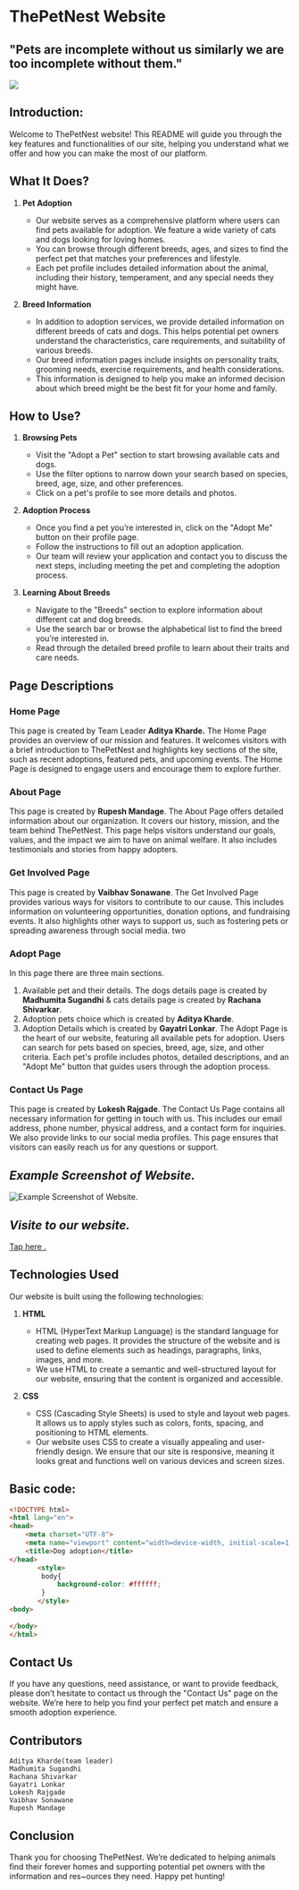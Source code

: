 # **ThePetNest Website**
## "Pets are incomplete without us similarly we are too incomplete without them."
![ ](./images/index/bigdog4.jpg)

## Introduction:

Welcome to ThePetNest website! This README will guide you through the key features and functionalities of our site, helping you understand what we offer and how you can make the most of our platform.

## What It Does?

1. **Pet Adoption**
    - Our website serves as a comprehensive platform where users can find pets available for adoption. We feature a wide variety of cats and dogs looking for loving homes.
    - You can browse through different breeds, ages, and sizes to find the perfect pet that matches your preferences and lifestyle.
    - Each pet profile includes detailed information about the animal, including their history, temperament, and any special needs they might have.

2. **Breed Information**
    - In addition to adoption services, we provide detailed information on different breeds of cats and dogs. This helps potential pet owners understand the characteristics, care requirements, and suitability of various breeds.
    - Our breed information pages include insights on personality traits, grooming needs, exercise requirements, and health considerations.
    - This information is designed to help you make an informed decision about which breed might be the best fit for your home and family.

## How to Use?

1. **Browsing Pets**
    - Visit the "Adopt a Pet" section to start browsing available cats and dogs.
    - Use the filter options to narrow down your search based on species, breed, age, size, and other preferences.
    - Click on a pet's profile to see more details and photos.

2. **Adoption Process**
    - Once you find a pet you’re interested in, click on the "Adopt Me" button on their profile page.
    - Follow the instructions to fill out an adoption application.
    - Our team will review your application and contact you to discuss the next steps, including meeting the pet and completing the adoption process.

3. **Learning About Breeds**
    - Navigate to the "Breeds" section to explore information about different cat and dog breeds.
    - Use the search bar or browse the alphabetical list to find the breed you’re interested in.
    - Read through the detailed breed profile to learn about their traits and care needs.

## Page Descriptions

### Home Page
This page is created by Team Leader **Aditya Kharde.**
The Home Page provides an overview of our mission and features. It welcomes visitors with a brief introduction to ThePetNest and highlights key sections of the site, such as recent adoptions, featured pets, and upcoming events. The Home Page is designed to engage users and encourage them to explore further.

### About Page
This page is created by **Rupesh Mandage**.
The About Page offers detailed information about our organization. It covers our history, mission, and the team behind ThePetNest. This page helps visitors understand our goals, values, and the impact we aim to have on animal welfare. It also includes testimonials and stories from happy adopters.

### Get Involved Page
This page is created by **Vaibhav Sonawane**.
The Get Involved Page provides various ways for visitors to contribute to our cause. This includes information on volunteering opportunities, donation options, and fundraising events. It also highlights other ways to support us, such as fostering pets or spreading awareness through social media.
two 
### Adopt Page
In this page there are three main sections. 
1) Available pet and their details. The dogs details page is created by **Madhumita Sugandhi** & cats details page is created by **Rachana Shivarkar**.
2) Adoption pets choice
which is created by **Aditya Kharde**.
3) Adoption Details
which is created by **Gayatri Lonkar**.
The Adopt Page is the heart of our website, featuring all available pets for adoption. Users can search for pets based on species, breed, age, size, and other criteria. Each pet's profile includes photos, detailed descriptions, and an "Adopt Me" button that guides users through the adoption process.

### Contact Us Page
This page is created by **Lokesh Rajgade**.
The Contact Us Page contains all necessary information for getting in touch with us. This includes our email address, phone number, physical address, and a contact form for inquiries. We also provide links to our social media profiles. This page ensures that visitors can easily reach us for any questions or support.
## *Example Screenshot of Website.*
![Example Screenshot of Website.](./images/readme-img.jpg)
 
## *Visite to our website.*
[Tap here .](https://the-pet-nest.netlify.app/)

## Technologies Used

Our website is built using the following technologies:

1. **HTML**
    - HTML (HyperText Markup Language) is the standard language for creating web pages. It provides the structure of the website and is used to define elements such as headings, paragraphs, links, images, and more.
    - We use HTML to create a semantic and well-structured layout for our website, ensuring that the content is organized and accessible.

2. **CSS**
    - CSS (Cascading Style Sheets) is used to style and layout web pages. It allows us to apply styles such as colors, fonts, spacing, and positioning to HTML elements.
    - Our website uses CSS to create a visually appealing and user-friendly design. We ensure that our site is responsive, meaning it looks great and functions well on various devices and screen sizes.
  
## Basic code:
``` HTML
<!DOCTYPE html>
<html lang="en">
<head>
    <meta charset="UTF-8">
    <meta name="viewport" content="width=device-width, initial-scale=1.0">
    <title>Dog adoption</title>
</head>
       <style>
        body{
            background-color: #ffffff;
        }
       </style>
<body>
    
</body>
</html>
```
## Contact Us

If you have any questions, need assistance, or want to provide feedback, please don’t hesitate to contact us through the "Contact Us" page on the website. We’re here to help you find your perfect pet match and ensure a smooth adoption experience.

## Contributors
    Aditya Kharde(team leader)
    Madhumita Sugandhi
    Rachana Shivarkar
    Gayatri Lonkar
    Lokesh Rajgade
    Vaibhav Sonawane
    Rupesh Mandage

## Conclusion
Thank you for choosing ThePetNest. We’re dedicated to helping animals find their forever homes and supporting potential pet owners with the information and res~ources they need. Happy pet hunting!
